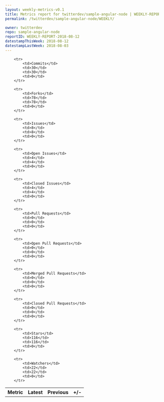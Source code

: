 ```yaml
---
layout: weekly-metrics-v0.1
title: Metrics report for twitterdev/sample-angular-node | WEEKLY-REPORT-2018-08-12
permalink: /twitterdev/sample-angular-node/WEEKLY/

owner: twitterdev
repo: sample-angular-node
reportID: WEEKLY-REPORT-2018-08-12
datestampThisWeek: 2018-08-12
datestampLastWeek: 2018-08-03
---
```




<table style="width: 100%;">
    <tr>
        <th>Metric</th>
        <th>Latest</th>
        <th>Previous</th>
        <th>+/-</th>
    </tr>

        <tr>
            <td>Commits</td>
            <td>30</td>
            <td>30</td>
            <td>0</td>
        </tr>
        
        <tr>
            <td>Forks</td>
            <td>78</td>
            <td>78</td>
            <td>0</td>
        </tr>
        
        <tr>
            <td>Issues</td>
            <td>8</td>
            <td>8</td>
            <td>0</td>
        </tr>
        
        <tr>
            <td>Open Issues</td>
            <td>4</td>
            <td>4</td>
            <td>0</td>
        </tr>
        
        <tr>
            <td>Closed Issues</td>
            <td>4</td>
            <td>4</td>
            <td>0</td>
        </tr>
        
        <tr>
            <td>Pull Requests</td>
            <td>0</td>
            <td>0</td>
            <td>0</td>
        </tr>
        
        <tr>
            <td>Open Pull Requests</td>
            <td>0</td>
            <td>0</td>
            <td>0</td>
        </tr>
        
        <tr>
            <td>Merged Pull Requests</td>
            <td>0</td>
            <td>0</td>
            <td>0</td>
        </tr>
        
        <tr>
            <td>Closed Pull Requests</td>
            <td>0</td>
            <td>0</td>
            <td>0</td>
        </tr>
        
        <tr>
            <td>Stars</td>
            <td>116</td>
            <td>116</td>
            <td>0</td>
        </tr>
        
        <tr>
            <td>Watchers</td>
            <td>22</td>
            <td>22</td>
            <td>0</td>
        </tr>
        
</table>
